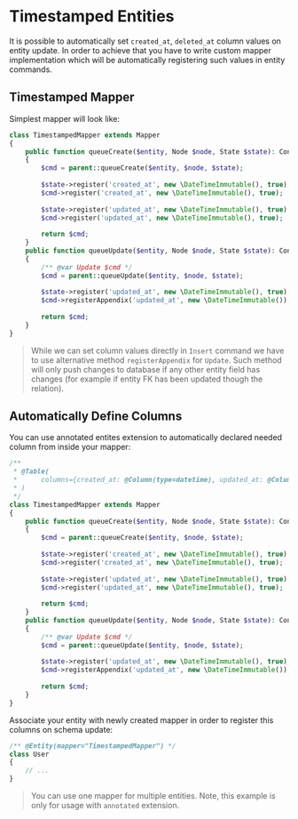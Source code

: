# Timestamped Entities
It is possible to automatically set `created_at`, `deleted_at` column values on entity update. In order to achieve that you have to write
custom mapper implementation which will be automatically registering such values in entity commands.

## Timestamped Mapper
Simplest mapper will look like:

```php
class TimestampedMapper extends Mapper
{
    public function queueCreate($entity, Node $node, State $state): ContextCarrierInterface
    {
        $cmd = parent::queueCreate($entity, $node, $state);
        
        $state->register('created_at', new \DateTimeImmutable(), true);
        $cmd->register('created_at', new \DateTimeImmutable(), true);
        
        $state->register('updated_at', new \DateTimeImmutable(), true);
        $cmd->register('updated_at', new \DateTimeImmutable(), true);
        
        return $cmd;
    }
    public function queueUpdate($entity, Node $node, State $state): ContextCarrierInterface
    {
        /** @var Update $cmd */
        $cmd = parent::queueUpdate($entity, $node, $state);
        
        $state->register('updated_at', new \DateTimeImmutable(), true);
        $cmd->registerAppendix('updated_at', new \DateTimeImmutable());
                    
        return $cmd;
    }
}
```

> While we can set column values directly in `Insert` command we have to use alternative method `registerAppendix` for `Update`. Such method will only push changes to database if any other entity field has changes (for example if entity FK has been updated though the relation).

## Automatically Define Columns
You can use annotated entites extension to automatically declared needed column from inside your mapper:

```php
/**
 * @Table(
 *      columns={created_at: @Column(type=datetime), updated_at: @Column(type=datetime)},
 * )
 */
class TimestampedMapper extends Mapper
{
    public function queueCreate($entity, Node $node, State $state): ContextCarrierInterface
    {
        $cmd = parent::queueCreate($entity, $node, $state);
        
        $state->register('created_at', new \DateTimeImmutable(), true);
        $cmd->register('created_at', new \DateTimeImmutable(), true);
        
        $state->register('updated_at', new \DateTimeImmutable(), true);
        $cmd->register('updated_at', new \DateTimeImmutable(), true);
        
        return $cmd;
    }
    public function queueUpdate($entity, Node $node, State $state): ContextCarrierInterface
    {
        /** @var Update $cmd */
        $cmd = parent::queueUpdate($entity, $node, $state);
        
        $state->register('updated_at', new \DateTimeImmutable(), true);
        $cmd->registerAppendix('updated_at', new \DateTimeImmutable());
                
        return $cmd;
    }
}
```

Associate your entity with newly created mapper in order to register this columns on schema update:

```php
/** @Entity(mapper="TimestampedMapper") */
class User
{
    // ...
}
```

> You can use one mapper for multiple entities. Note, this example is only for usage with `annotated` extension.
